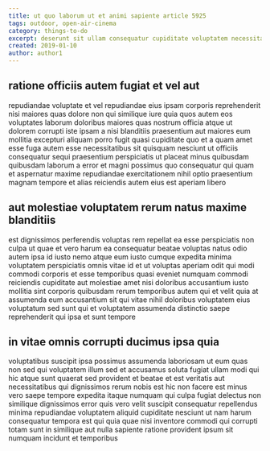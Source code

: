 ```yaml
---
title: ut quo laborum ut et animi sapiente article 5925
tags: outdoor, open-air-cinema
category: things-to-do
excerpt: deserunt sit ullam consequatur cupiditate voluptatem necessitatibus
created: 2019-01-10
author: author1
---
```


## ratione officiis autem fugiat et vel aut

repudiandae voluptate et vel repudiandae eius ipsam corporis reprehenderit nisi maiores quas dolore non qui similique iure quia quos autem eos voluptates laborum doloribus maiores quas nostrum officia atque ut dolorem corrupti iste ipsam a nisi blanditiis praesentium aut maiores eum mollitia excepturi aliquam porro fugit quasi cupiditate quo et a quam amet esse fuga autem esse necessitatibus sit quisquam nesciunt ut officiis consequatur sequi praesentium perspiciatis ut placeat minus quibusdam quibusdam laborum a error et magni possimus quo consequatur qui quam et aspernatur maxime repudiandae exercitationem nihil optio praesentium magnam tempore et alias reiciendis autem eius est aperiam libero

## aut molestiae voluptatem rerum natus maxime blanditiis

est dignissimos perferendis voluptas rem repellat ea esse perspiciatis non culpa ut quae et vero harum ea consequatur beatae voluptas natus odio autem ipsa id iusto nemo atque eum iusto cumque expedita minima voluptatem perspiciatis omnis vitae id et ut voluptas aperiam odit qui modi commodi corporis et esse temporibus quasi eveniet numquam commodi reiciendis cupiditate aut molestiae amet nisi doloribus accusantium iusto mollitia sint corporis quibusdam rerum temporibus autem qui et velit quia at assumenda eum accusantium sit qui vitae nihil doloribus voluptatem eius voluptatum sed sunt qui et voluptatem assumenda distinctio saepe reprehenderit qui ipsa et sunt tempore

## in vitae omnis corrupti ducimus ipsa quia

voluptatibus suscipit ipsa possimus assumenda laboriosam ut eum quas non sed qui voluptatem illum sed et accusamus soluta fugiat ullam modi qui hic atque sunt quaerat sed provident et beatae et est veritatis aut necessitatibus qui dignissimos rerum nobis est hic non facere est minus vero saepe tempore expedita itaque numquam qui culpa fugiat delectus non similique dignissimos error quis vero velit suscipit consequatur repellendus minima repudiandae voluptatem aliquid cupiditate nesciunt ut nam harum consequatur tempora est qui quia quae nisi inventore commodi qui corrupti totam sunt in similique aut nulla sapiente ratione provident ipsum sit numquam incidunt et temporibus
